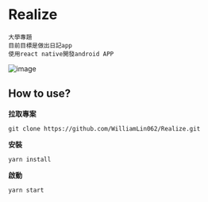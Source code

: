 # Realize

    大學專題
    目前目標是做出日記app
    使用react native開發android APP
    
 ![image](https://github.com/WilliamLin062/Realize/blob/master/preview.gif)
## How to use?  


**拉取專案**  

    git clone https://github.com/WilliamLin062/Realize.git  
    
**安裝**  

    yarn install 
    
**啟動**  

    yarn start
